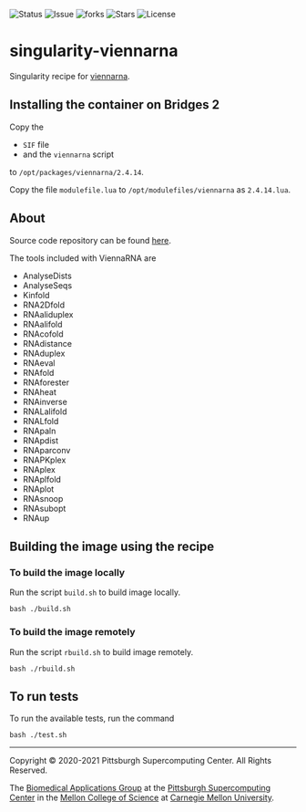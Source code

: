 ![Status](https://github.com/pscedu/singularity-viennarna/actions/workflows/main.yml/badge.svg)
![Issue](https://img.shields.io/github/issues/pscedu/singularity-viennarna)
![forks](https://img.shields.io/github/forks/pscedu/singularity-viennarna)
![Stars](https://img.shields.io/github/stars/pscedu/singularity-viennarna)
![License](https://img.shields.io/github/license/pscedu/singularity-viennarna)

# singularity-viennarna
Singularity recipe for [viennarna](https://github.com/sandialabs/viennarna).

## Installing the container on Bridges 2
Copy the

* `SIF` file
* and the `viennarna` script

to `/opt/packages/viennarna/2.4.14`.

Copy the file `modulefile.lua` to `/opt/modulefiles/viennarna` as `2.4.14.lua`.
## About
Source code repository can be found [here](https://www.tbi.univie.ac.at/RNA/).

The tools included with ViennaRNA are

* AnalyseDists
* AnalyseSeqs
* Kinfold
* RNA2Dfold
* RNAaliduplex
* RNAalifold
* RNAcofold
* RNAdistance
* RNAduplex
* RNAeval
* RNAfold
* RNAforester
* RNAheat
* RNAinverse
* RNALalifold
* RNALfold
* RNApaln
* RNApdist
* RNAparconv
* RNAPKplex
* RNAplex
* RNAplfold
* RNAplot
* RNAsnoop
* RNAsubopt
* RNAup

## Building the image using the recipe
### To build the image locally
Run the script `build.sh` to build image locally.

```
bash ./build.sh
```

### To build the image remotely
Run the script `rbuild.sh` to build image remotely.

```
bash ./rbuild.sh
```

## To run tests
To run the available tests, run the command

```
bash ./test.sh
```

---
Copyright © 2020-2021 Pittsburgh Supercomputing Center. All Rights Reserved.

The [Biomedical Applications Group](https://www.psc.edu/biomedical-applications/) at the [Pittsburgh Supercomputing
Center](http://www.psc.edu) in the [Mellon College of Science](https://www.cmu.edu/mcs/) at [Carnegie Mellon University](http://www.cmu.edu).

